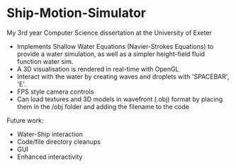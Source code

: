# Ship-Motion-Simulator
My 3rd year Computer Science dissertation at the University of Exeter

* Implements Shallow Water Equations (Navier-Strokes Equations) to provide a water simulation, as well as a simpler height-field fluid function water sim.
* A 3D visualisation is rendered in real-time with OpenGL
* Interact with the water by creating waves and droplets with 'SPACEBAR', 'E'.
* FPS style camera controls
* Can load textures and 3D models in wavefront (.obj) format by placing them in the /obj folder and adding the filename to the code

Future work:
* Water-Ship interaction
* Code/file directory cleanups
* GUI
* Enhanced interactivity
